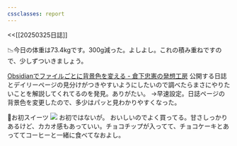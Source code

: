 ```yaml
---
cssclasses: report
---
```

<<[[20250325日誌]]

📉今日の体重は73.4kgです。300g減った。よしよし。これの積み重ねですので、少しずついきましょう。

[Obsidianでファイルごとに背景色を変える - 倉下忠憲の発想工房](https://scrapbox.io/rashitamemo/Obsidian%E3%81%A7%E3%83%95%E3%82%A1%E3%82%A4%E3%83%AB%E3%81%94%E3%81%A8%E3%81%AB%E8%83%8C%E6%99%AF%E8%89%B2%E3%82%92%E5%A4%89%E3%81%88%E3%82%8B)
公開する日誌とデイリーページの見分けがつきやすいようにしたいので調べたらまさにやりたいことを解説してくれてるのを発見。ありがたい。
→早速設定。日誌ページの背景色を変更したので、多少はパッと見わかりやすくなった。

🍰お初スイーツ
![](https://gyazo.com/c99ca9196d2c45626310a924dcaac13d/raw)
お初ではないが。
おいしいのでよく買ってる。甘さしっかりあるけど、カカオ感もあっていい。チョコチップが入ってて、チョコケーキとあっててコーヒーと一緒に食べてなおよし。
